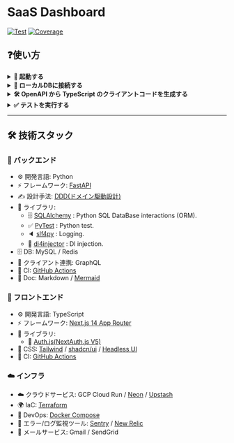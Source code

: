 # SaaS Dashboard
<a href="https://github.com/gtaiyou24/saas-dashboard/actions?query=workflow%3ATest" target="_blank"><img src="https://github.com/gtaiyou24/saas-dashboard/actions/workflows/test.yml/badge.svg" alt="Test"></a>
<a href="https://coverage-badge.samuelcolvin.workers.dev/redirect/gtaiyou24/saas-dashboard" target="_blank"><img src="https://coverage-badge.samuelcolvin.workers.dev/gtaiyou24/saas-dashboard.svg" alt="Coverage"></a>

## ❓使い方
<details><summary><b>🏃 起動する</b></summary>

**Step.1** : Create a `.env` file at `./backend` folder.
```bash
cp backend/.env.local backend/.env
```

**Step.2** : Then run `docker-compose up` to start the server.
```bash
docker-compose up --build
```

 - [Front](http://localhost:3000)
 - [Swagger UI](http://localhost:8000/docs)
 - [MailHog](http://0.0.0.0:8025/)

</details>

<details><summary><b>🔌 ローカルDBに接続する</b></summary>

Connect to Redis
```bash
redis-cli
```

Connect to MySQL
```bash
mysql -h 127.0.0.1 -P 3306 -u user -p
# Enter password: pass
```

</details>

<details><summary><b>🛠️ OpenAPI から TypeScript のクライアントコードを生成する</b></summary>

```bash
cd frontend
npm run generate-client
```

Appendix

 - [openapi-typescript | OpenAPI TypeScript](https://openapi-ts.pages.dev/introduction)

</details>

<details><summary><b>✅ テストを実行する</b></summary>

```bash
pip install pytest pytest-env httpx
pytest -v ./backend/test
```

</details>

---
## 🛠️ 技術スタック
### 🔨 バックエンド

 - ⚙️ 開発言語: Python
 - ⚡️ フレームワーク: [FastAPI](https://fastapi.tiangolo.com/)
 - ✍️ 設計手法: [DDD(ドメイン駆動設計)](https://amzn.to/4gjk6AQ)
 - 🧰 ライブラリ:
   - 🗄 [SQLAlchemy](https://www.sqlalchemy.org/) : Python SQL DataBase interactions (ORM).
   - ✅ [PyTest](https://docs.pytest.org/en/stable/) : Python test.
   - 🔈️ [slf4py](https://pypi.org/project/slf4py/) : Logging.
   - 🔀 [di4injector](https://pypi.org/project/di4injector/) : DI injection.
 - 🗄️ DB: MySQL / Redis
 - 🔌 クライアント連携: GraphQL
 - 🚀 CI: [GitHub Actions](https://docs.github.com/ja/actions)
 - 📃 Doc: Markdown / [Mermaid](https://mermaid.js.org/)

### 🔧 フロントエンド

 - ⚙️ 開発言語: TypeScript
 - ⚡️ フレームワーク: [Next.js 14 App Router](https://nextjs.org/docs)
 - 🧰 ライブラリ:
   - 🔐 [Auth.js(NextAuth.js V5)](https://authjs.dev/)
 - 🎨 CSS: [Tailwind](https://tailwindcss.com/) / [shadcn/ui](https://ui.shadcn.com/) / [Headless UI](https://headlessui.com/)
 - 🚀 CI: [GitHub Actions](https://docs.github.com/ja/actions)

### ☁️ インフラ

 - ☁️ クラウドサービス: GCP Cloud Run / [Neon](https://neon.tech/) / [Upstash](https://upstash.com/)
 - 🌍️ IaC: [Terraform](https://www.terraform.io/)
 - 🐋 DevOps: [Docker Compose](https://www.docker.com)
 - 🚨 エラー/ログ監視ツール: [Sentry](https://sentry.io/welcome/) / [New Relic](https://newrelic.com/jp)
 - 📧 メールサービス: Gmail / SendGrid
